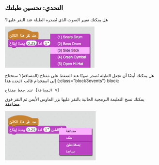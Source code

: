 ## التحدي: تحسين طبلتك

هل يمكنك تغيير الصوت الذي تُصدره الطبلة عند النقر عليها؟

![لقطة شاشة](images/band-drum-sound.png)

هل يمكنك أيضًا أن تجعل الطبلة تُصدر صوتًا عند الضغط على مفتاح (المسافة)؟ ستحتاج إلى استخدام قالب `الحدث` هذا {:class="block3events"} block:

```blocks3
عند ضغط مفتاح [المسافة v]
```

يمكنك نسخ التعليمة البرمجية الحالية بالنقر عليها بزر الماوس الأيمن ثم النقر فوق **مضاعفة**.

![لقطة الشاشة](images/band-duplicate-code.png)
